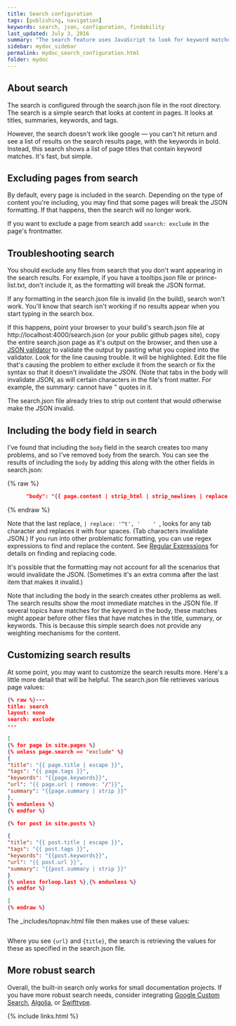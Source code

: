 ```yaml
---
title: Search configuration
tags: [publishing, navigation]
keywords: search, json, configuration, findability
last_updated: July 3, 2016
summary: "The search feature uses JavaScript to look for keyword matches in a JSON file. The results show instant matches, but it doesn't provide a search results page like Google. Also, sometimes invalid formatting can break the JSON file."
sidebar: mydoc_sidebar
permalink: mydoc_search_configuration.html
folder: mydoc
---
```


## About search
The search is configured through the search.json file in the root directory. The search is a simple search that looks at content in pages. It looks at titles, summaries, keywords, and tags.

However, the search doesn't work like google &mdash; you can't hit return and see a list of results on the search results page, with the keywords in bold. Instead, this search shows a list of page titles that contain keyword matches. It's fast, but simple.

## Excluding pages from search

By default, every page is included in the search. Depending on the type of content you're including, you may find that some pages will break the JSON formatting. If that happens, then the search will no longer work.

If you want to exclude a page from search add `search: exclude` in the page's frontmatter.

## Troubleshooting search

You should exclude any files from search that you don't want appearing in the search results. For example, if you have a tooltips.json file or prince-list.txt, don't include it, as the formatting will break the JSON format.

If any formatting in the search.json file is invalid (in the build), search won't work. You'll know that search isn't working if no results appear when you start typing in the search box.

If this happens, point your browser to your build's search.json file at http://localhost:4000/search.json (or your public github pages site), copy the entire search.json page as it's output on the browser, and then use a [JSON validator](http://jsonlint.com/) to validate the output by pasting what you copied into the validator. Look for the line causing trouble.  It will be highlighted. Edit the file that's causing the problem to either exclude it from the search or fix the syntax so that it doesn't invalidate the JSON. (Note that tabs in the body will invalidate JSON, as will certain characters in the file's front matter.  For example, the summary: cannot have " quotes in it.

The search.json file already tries to strip out content that would otherwise make the JSON invalid.

## Including the body field in search

I've found that including the `body` field in the search creates too many problems, and so I've removed `body` from the search. You can see the results of including the `body` by adding this along with the other fields in search.json:

{% raw %}
```json
      "body": "{{ page.content | strip_html | strip_newlines | replace: '\', '\\\\' | replace: '"', '\\"' | replace: '	', '    '  }}",
```
{% endraw %}

Note that the last replace, `| replace: '^t', '    ' `, looks for any tab character and replaces it with four spaces. (Tab characters invalidate JSON.) If you run into other problematic formatting, you can use regex expressions to find and replace the content. See [Regular Expressions](http://www.ultraedit.com/support/tutorials_power_tips/ultraedit/regular_expressions.html) for details on finding and replacing code.

It's possible that the formatting may not account for all the scenarios that would invalidate the JSON. (Sometimes it's an extra comma after the last item that makes it invalid.)

Note that including the body in the search creates other problems as well. The search results show the most immediate matches in the JSON file. If several topics have matches for the keyword in the body, these matches might appear before other files that have matches in the title, summary, or keywords. This is because this simple search does not provide any weighting mechanisms for the content.

## Customizing search results

At some point, you may want to customize the search results more. Here's a little more detail that will be helpful. The search.json file retrieves various page values:

```json
{% raw %}---
title: search
layout: none
search: exclude
---

[
{% for page in site.pages %}
{% unless page.search == "exclude" %}
{
"title": "{{ page.title | escape }}",
"tags": "{{ page.tags }}",
"keywords": "{{page.keywords}}",
"url": "{{ page.url | remove: "/"}}",
"summary": "{{page.summary | strip }}"
},
{% endunless %}
{% endfor %}

{% for post in site.posts %}

{
"title": "{{ post.title | escape }}",
"tags": "{{ post.tags }}",
"keywords": "{{post.keywords}}",
"url": "{{ post.url }}",
"summary": "{{post.summary | strip }}"
}
{% unless forloop.last %},{% endunless %}
{% endfor %}

]
{% endraw %}
```

The \_includes/topnav.html file then makes use of these values:

```html

```

Where you see `{url}` and `{title}`, the search is retrieving the values for these as specified in the search.json file.

## More robust search

Overall, the built-in search only works for small documentation projects. If you have more robust search needs, consider integrating [Google Custom Search](https://cse.google.com/cse/), [Algolia](http://algolia.com), or [Swifttype](http://swiftype.com).

{% include links.html %}
